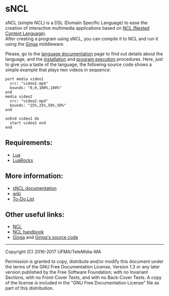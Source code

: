 # sNCL
sNCL (simple NCL) is a DSL (Domain Specific Language) to ease the creation of
interactive multimedia applications based on [NCL (Nested Context Language)](http://www.ncl.org.br).  
After creating a program using sNCL, you can compile it to NCL and run it using the [Ginga](http://www.ginga.org.br) middleware.

Please, go to the [language documentation](https://sncl.readthedocs.io/) page to find out details about the 
language, and the [installation](https://sncl.readthedocs.io/en/latest/getting-started.html#installing-sncl) and [program execution](https://sncl.readthedocs.io/en/latest/getting-started.html#running-an-sncl-program)
procedures. Here, just to give you a taste of the language, the following 
source code shows a simple example that plays two videos in sequence:

```
port media video1
  src: "video2.mp4"
  bounds: "0,0,100%,100%"
end
media video2
  src: "video2.mp4"
  bounds: "25%,25%,50%,50%"
end

onEnd video1 do
  start video2 end
end
```

## Requirements:
* [Lua](https://www.lua.org/)
* [LuaRocks](https://luarocks.org/)
 
## More information:
* [sNCL documentation](https://sncl.readthedocs.io)
* [wiki](https://github.com/TeleMidia-MA/sncl/wiki)
* [To-Do List](https://github.com/TeleMidia-MA/sncl/wiki/To-Do)

## Other useful links:
* [NCL](http://ncl.org.br)
* [NCL handbook](http://handbook.ncl.org.br)
* [Ginga](http://ginga.org.br) and [Ginga's source code](http://github.com/telemidia/ginga)

---
Copyright (C) 2016-2017 UFMA/TeleMídia-MA

Permission is granted to copy, distribute and/or modify this document under
the terms of the GNU Free Documentation License, Version 1.3 or any later
version published by the Free Software Foundation; with no Invariant
Sections, with no Front-Cover Texts, and with no Back-Cover Texts. A copy of
the license is included in the "GNU Free Documentation License" file as part 
of this distribution.

